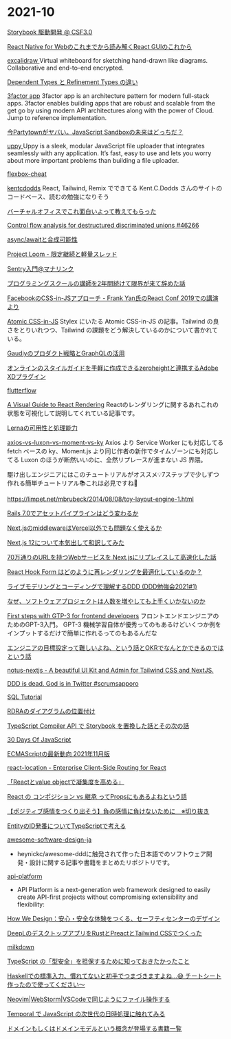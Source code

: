 # 2021-10

[Storybook 駆動開発 @ CSF3.0](https://zenn.dev/takepepe/articles/storybook-driven-development)

[React Native for Webのこれまでから読み解くReact GUIのこれから](https://speakerdeck.com/nkzn/react-native-for-webfalsekoremadekaradu-mijie-kureact-guifalsekorekara)

[ excalidraw ](https://github.com/excalidraw/excalidraw)
Virtual whiteboard for sketching hand-drawn like diagrams.
Collaborative and end-to-end encrypted.

[Dependent Types と Refinement Types の違い](https://7colou.red/blog/2018/07-07-difference/index.html)

[3factor app](https://3factor.app/)
3factor app is an architecture pattern for modern full-stack apps. 3factor enables building apps that are robust and scalable from the get go by using modern API architectures along with the power of Cloud. Jump to reference implementation.


[今Partytownがヤバい。JavaScript Sandboxの未来はどっちだ？](https://zenn.dev/stomita/articles/2c16a53223f3c9)

[ uppy ](https://github.com/transloadit/uppy)
Uppy is a sleek, modular JavaScript file uploader that integrates seamlessly with any application. It’s fast, easy to use and lets you worry about more important problems than building a file uploader.


[ flexbox-cheat ](https://flexbox-cheat.site)

[kentcdodds](https://github.com/kentcdodds/kentcdodds.com)
React, Tailwind, Remix でできてる Kent.C.Dodds さんのサイトのコードベース、読むの勉強になりそう

[バーチャルオフィスでこれ面白いよって教えてもらった](https://www.teamflowhq.com/virtual-events)

[Control flow analysis for destructured discriminated unions #46266](https://github.com/microsoft/TypeScript/pull/46266)

[async/awaitと合成可能性](https://keens.github.io/blog/2019/02/09/async_awaittogouseikanousei/)

[Project Loom - 限定継続と軽量スレッド](https://www.slideshare.net/skrb/project-loom-148538757)

[Sentry入門@マナリンク](https://zenn.dev/manalink/articles/manalink-intro-sentry)

[プログラミングスクールの講師を2年間続けて限界が来て辞めた話](https://qiita.com/Yuhi_M/items/a4cfcea07a93fc593ea9)

[FacebookのCSS-in-JSアプローチ - Frank Yan氏のReact Conf 2019での講演より](https://www.infoq.com/jp/news/2020/06/facebook-cssinjs-react-conf-2019/)

[Atomic CSS-in-JS](https://sebastienlorber.com/atomic-css-in-js)
Stylex にいたる Atomic CSS-in-JS の記事。Tailwind の良さをとりいれつつ、Tailwind の課題をどう解決しているのかについて書かれている。 

[Gaudiyのプロダクト戦略とGraphQLの活用](https://techblog.gaudiy.com/entry/2021/10/20/121501)

[オンラインのスタイルガイドを手軽に作成できるzeroheightと連携するAdobe XDプラグイン](https://blog.adobe.com/jp/publish/2020/03/13/cc-web-zeroheight-plugin-adobe-xd.html#gs.dkdyqg)


[ flutterflow ](https://flutterflow.io/)


[A Visual Guide to React Rendering](https://alexsidorenko.com/blog/react-render-cheat-sheet/)
  Reactのレンダリングに関するあれこれの状態を可視化して説明してくれている記事です。


[Lernaの可用性と処理能力](https://fintan.jp/?p=7256)

[axios-vs-luxon-vs-moment-vs-ky](https://www.npmtrends.com/axios-vs-luxon-vs-moment-vs-ky)
Axios より Service Worker にも対応してる fetch ベースの ky、Moment.js より同じ作者の新作でタイムゾーンにも対応してる Luxon のほうが断然いいのに、全然リプレースが進まない JS 界隈。

駆け出しエンジニアにはこのチュートリアルがオススメ💡7ステップで少しずつ作れる簡単チュートリアル📚これは必見ですね📝

https://limpet.net/mbrubeck/2014/08/08/toy-layout-engine-1.html

[Rails 7.0でアセットパイプラインはどう変わるか](https://www.wantedly.com/companies/wantedly/post_articles/354873)

[Next.jsのmiddlewareはVercel以外でも問題なく使えるか](https://zenn.dev/catnose99/articles/0df722f3f025bb)

[Next.js 12について本気出して和訳してみた](https://zenn.dev/web_tips/articles/81a6db12f7cb2f)

[70万通りのURLを持つWebサービスを Next.jsにリプレイスして高速化した話](https://speakerdeck.com/aiji42/70mo-tong-rifalseurlwochi-tuwebsabisuwo-next-dot-jsniripureisusitegao-su-hua-sitahua)

[React Hook Form はどのように再レンダリングを最適化しているのか？](https://speakerdeck.com/kotarella1110/react-hook-form-hadofalseyounizai-rendaringuwozui-shi-hua-siteirufalseka)

[ライブモデリングとコーディングで理解するDDD (DDD勉強会2021#1)](https://www.youtube.com/watch?v=A2EU0paEVJ0)

[ なぜ、ソフトウェアプロジェクトは人数を増やしても上手くいかないのか ](https://qiita.com/hirokidaichi/items/7f7f7881acba9302301f)

[First steps with GTP-3 for frontend developers](https://blog.maximeheckel.com/posts/first-steps-with-gpt-3-and-beyond/)
フロントエンドエンジニアのためのGPT-3入門。
GPT-3 機械学習自体が優秀ってのもあるけどいくつか例をインプットするだけで簡単に作れるってのもあるんだな

[エンジニアの目標設定って難しいよね、という話とOKRでなんとかできるのではという話](https://note.com/dora_e_m/n/na28189f271ee)

[notus-nextjs - A beautiful UI Kit and Admin for Tailwind CSS and NextJS.](https://github.com/creativetimofficial/notus-nextjs)

[DDD is dead. God is in Twitter #scrumsapporo](https://speakerdeck.com/kyonmm/ddd-is-dead-god-is-in-twitter-number-scrumsapporo)

[SQL Tutorial](https://speakerdeck.com/nrslib/sql-tutorial)

[RDRAのダイアグラムの位置付け](https://irof.hateblo.jp/entry/2020/07/07/104238)

[TypeScript Compiler API で Storybook を置換した話とその次の話](https://speakerdeck.com/panda_program/typescript-compiler-api-de-storybook-wozhi-huan-sitahua-tosofalseci-falsehua)

[30 Days Of JavaScript](https://github.com/Asabeneh/30-Days-Of-JavaScript)

[ECMAScriptの最新動向 2021年11月版](https://cybozu.github.io/frontend-expert/posts/tc39-meeting-2021-10)

[ react-location - Enterprise Client-Side Routing for React](https://github.com/tannerlinsley/react-location)

[「Reactとvalue objectで凝集度を高める」](https://speakerdeck.com/naoto92x82v99/reacttovalue-objectdening-ji-du-wogao-meru?slide=34)

[React の コンポジション vs 継承 ってPropsにもあるよねという話](https://zenn.dev/kondei/scraps/a8791d428dafb9)

[【ポジティブ感情をつくり出そう】負の感情に負けないために　※切り抜き](https://www.youtube.com/watch?v=ZBrdk318idc)

[EntityのID発番についてTypeScriptで考える](https://zenn.dev/zamax/articles/bf33ba94d2b539#comment-d4547c281da319)

[awesome-software-design-ja](https://github.com/Katsukiniwa/awesome-software-design-ja)
 - heynickc/awesome-dddに触発されて作った日本語でのソフトウェア開発・設計に関する記事や書籍をまとめたリポジトリです。


[ api-platform ](https://github.com/api-platform/api-platform)
- API Platform is a next-generation web framework designed to easily create API-first projects without compromising extensibility and flexibility:


[How We Design：安心・安全な体験をつくる、セーフティセンターのデザイン](https://eureka.design/articles/how-we-design_safety-center/)

[DeepLのデスクトップアプリをRustとPreactとTailwind CSSでつくった](https://blog.unasuke.com/2021/create-deepl-client-app/)

[milkdown](https://github.com/Saul-Mirone/milkdown)

[TypeScript の「型安全」を担保するために知っておきたかったこと](https://oita.oika.me/2021/12/01/timeleap-typescript)

[Haskellでの標準入力、慣れてないと初手でつまづきますよね…😅
チートシート作ったので使ってください〜](https://twitter.com/lotz84_/status/1467801106638340099)

[Neovim|WebStorm|VSCodeで同じようにファイル操作する](https://zenn.dev/hisasann/articles/neovim-webstorm-vscode-filer)

[Temporal で JavaScript の次世代の日時処理に触れてみる](https://qiita.com/sangotaro/items/8ee4b0f40cbcf3f12784)

[ドメインもしくはドメインモデルという概念が登場する書籍一覧](https://zenn.dev/j5ik2o/articles/333f92ab5db8eb24035f)

[]()

[]()

[]()

[]()

[]()

[]()

[]()

[]()

[]()

[]()

[]()

[]()

[]()

[]()

[]()

[]()

[]()

[]()

[]()

[]()

[]()

[]()

